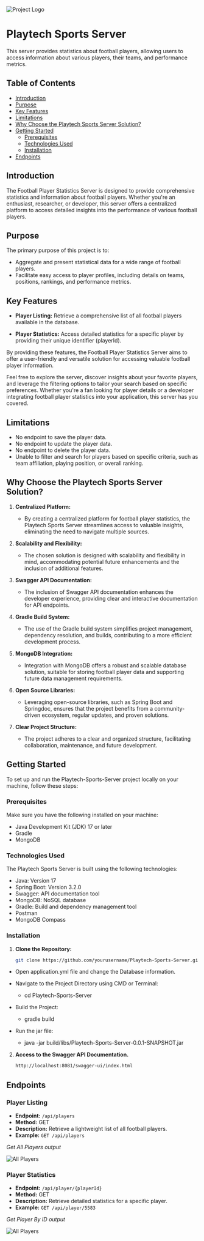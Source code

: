 ![Project Logo](https://www.slotsuk.co.uk/images/local/misc/playtechplaytechlogopng1.png)
# Playtech Sports Server

This server provides statistics about football players, allowing users to access information about various players, their teams, and performance metrics.

## Table of Contents

- [Introduction](#introduction)
- [Purpose](#Purpose)
- [Key Features](#key-features)
- [Limitations](#limitations)
- [Why Choose the Playtech Sports Server Solution?](#Solutions)
- [Getting Started](#getting-started)
    - [Prerequisites](#prerequisites)
    - [Technologies Used](#technologies-used)
    - [Installation](#installation)
- [Endpoints](#endpoints)

## Introduction

The Football Player Statistics Server is designed to provide comprehensive statistics and information about football players. Whether you're an enthusiast, researcher, or developer, this server offers a centralized platform to access detailed insights into the performance of various football players.

## Purpose
The primary purpose of this project is to:

- Aggregate and present statistical data for a wide range of football players.
- Facilitate easy access to player profiles, including details on teams, positions, rankings, and performance metrics.

## Key Features

- **Player Listing:** Retrieve a comprehensive list of all football players available in the database.


- **Player Statistics:** Access detailed statistics for a specific player by providing their unique identifier (playerId).


By providing these features, the Football Player Statistics Server aims to offer a user-friendly and versatile solution for accessing valuable football player information.

Feel free to explore the server, discover insights about your favorite players, and leverage the filtering options to tailor your search based on specific preferences. Whether you're a fan looking for player details or a developer integrating football player statistics into your application, this server has you covered.

## Limitations

- No endpoint to save the player data.
- No endpoint to update the player data.
- No endpoint to delete the player data.
- Unable to filter and search for players based on specific criteria, such as team affiliation, playing position, or overall ranking.

## Why Choose the Playtech Sports Server Solution?

1. **Centralized Platform:**
    - By creating a centralized platform for football player statistics, the Playtech Sports Server streamlines access to valuable insights, eliminating the need to navigate multiple sources.


2. **Scalability and Flexibility:**
    - The chosen solution is designed with scalability and flexibility in mind, accommodating potential future enhancements and the inclusion of additional features.


3. **Swagger API Documentation:**
    - The inclusion of Swagger API documentation enhances the developer experience, providing clear and interactive documentation for API endpoints.


4. **Gradle Build System:**
    - The use of the Gradle build system simplifies project management, dependency resolution, and builds, contributing to a more efficient development process.


5. **MongoDB Integration:**
    - Integration with MongoDB offers a robust and scalable database solution, suitable for storing football player data and supporting future data management requirements.


6. **Open Source Libraries:**
    - Leveraging open-source libraries, such as Spring Boot and Springdoc, ensures that the project benefits from a community-driven ecosystem, regular updates, and proven solutions.


7. **Clear Project Structure:**
    - The project adheres to a clear and organized structure, facilitating collaboration, maintenance, and future development.

## Getting Started

To set up and run the Playtech-Sports-Server project locally on your machine, follow these steps:

### Prerequisites

Make sure you have the following installed on your machine:

- Java Development Kit (JDK) 17 or later
- Gradle
- MongoDB


### Technologies Used

The Playtech Sports Server is built using the following technologies:

- Java: Version 17
- Spring Boot: Version 3.2.0
- Swagger: API documentation tool
- MongoDB: NoSQL database
- Gradle: Build and dependency management tool
- Postman
- MongoDB Compass

### Installation

1. **Clone the Repository:**

   ```bash
   git clone https://github.com/yourusername/Playtech-Sports-Server.git

- Open application.yml file and change the Database information.


- Navigate to the Project Directory using CMD or Terminal:
    - cd Playtech-Sports-Server


- Build the Project:
    - gradle build


- Run the jar file:
    - java -jar build/libs/Playtech-Sports-Server-0.0.1-SNAPSHOT.jar

2. **Access to the Swagger API Documentation.**

      ```bash
      http://localhost:8081/swagger-ui/index.html

## Endpoints

### Player Listing

- **Endpoint:** `/api/players`
- **Method:** GET
- **Description:** Retrieve a lightweight list of all football players.
- **Example:** `GET /api/players`

*Get All Players output*

![All Players](/src/main/resources/static/All_Players.png)

### Player Statistics

- **Endpoint:** `/api/player/{playerId}`
- **Method:** GET
- **Description:** Retrieve detailed statistics for a specific player.
- **Example:** `GET /api/player/5583`

*Get Player By ID output*

![All Players](/src/main/resources/static/Player_By_Id.png)
